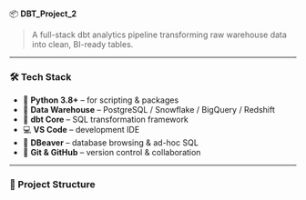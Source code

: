 📦 **DBT_Project_2**

> A full-stack dbt analytics pipeline transforming raw warehouse data into clean, BI-ready tables.

---

### 🛠 Tech Stack

- 🐍 **Python 3.8+** – for scripting & packages  
- 🐘 **Data Warehouse** – PostgreSQL / Snowflake / BigQuery / Redshift  
- 🐉 **dbt Core** – SQL transformation framework  
- 💻 **VS Code** – development IDE  
- 🔧 **DBeaver** – database browsing & ad-hoc SQL  
- 🔗 **Git & GitHub** – version control & collaboration  

---

### 📂 Project Structure

